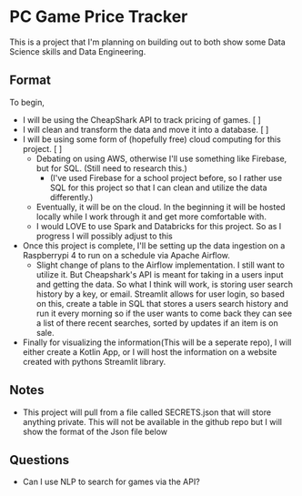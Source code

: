 # PC Game Price Tracker

This is a project that I'm planning on building out to both show some Data Science skills and Data Engineering.


## Format

To begin, <br>

- I will be using the CheapShark API to track pricing of games. [ ]
- I will clean and transform the data and move it into a database. [ ]
- I will be using some form of (hopefully free) cloud computing for this project. [ ]
  - Debating on using AWS, otherwise I'll use something like Firebase, but for SQL. (Still need to research this.)
    - (I've used Firebase for a school project before, so I rather use SQL for this project so that I can clean and utilize the data differently.)
  - Eventually, it will be on the cloud. In the beginning it will be hosted locally while I work through it and get more comfortable with.
  - I would LOVE to use Spark and Databricks for this project. So as I progress I will possibly adjust to this
- Once this project is complete, I'll be setting up the data ingestion on a Raspberrypi 4 to run on a schedule via Apache Airflow.
  - Slight change of plans to the Airflow implementation. I still want to utilize it. But Cheapshark's API is meant for taking in a users input and getting the data. So what I think will work, is storing user search history by a key, or email. Streamlit allows for user login, so based on this, create a table in SQL that stores a users search history and run it every morning so if the user wants to come back they can see a list of there recent searches, sorted by updates if an item is on sale.
- Finally for visualizing the information(This will be a seperate repo), I will either create a Kotlin App, or I will host the information on a website created with pythons Streamlit library. 
 

## Notes
- This project will pull from a file called SECRETS.json that will store anything private. This will not be available in the github repo but I will show the format of the Json file below

## Questions
- Can I use NLP to search for games via the API? 